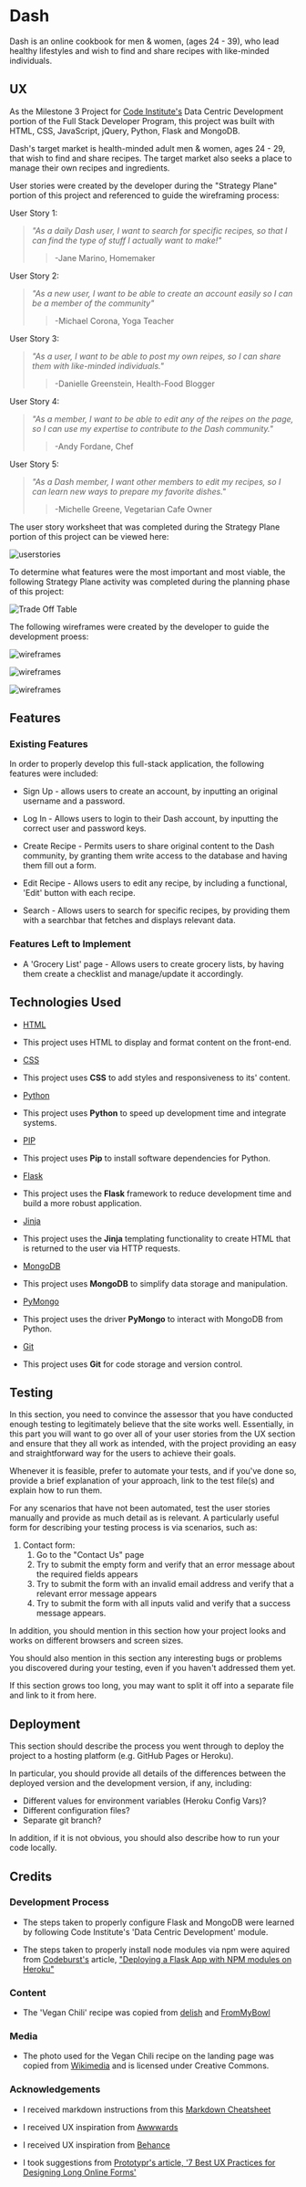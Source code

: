 # Dash

Dash is an online cookbook for men & women, (ages 24 - 39), who lead healthy lifestyles and wish to find and share recipes with like-minded individuals.

## UX

As the Milestone 3 Project for [Code Institute's](https://codeinstitute.net/) Data Centric Development portion of the Full Stack Developer Program, this project was built with HTML, CSS, JavaScript, jQuery, Python, Flask and MongoDB.

Dash's target market is health-minded adult men & women, ages 24 - 29, that wish to find and share recipes. The target market also seeks a place to manage their own recipes and ingredients.

User stories were created  by the developer during the "Strategy Plane" portion of this project and referenced to guide the wireframing process:

User Story 1:

> *"As a daily Dash user, I want to search for specific recipes, so that I can find the type of stuff I actually want to make!"*
>> -Jane Marino, Homemaker

User Story 2:

> *"As a new user, I want to be able to create an account easily so I can be a member of the community"*
>> -Michael Corona, Yoga Teacher

User Story 3:

> *"As a user, I want to be able to post my own reipes, so I can share them with like-minded individuals."*
>> -Danielle Greenstein, Health-Food Blogger

User Story 4:

> *"As a member, I want to be able to edit any of the reipes on the page, so I can use my expertise to contribute to the Dash community."*
>> -Andy Fordane, Chef

User Story 5:

> *"As a Dash member, I want other members to edit my recipes, so I can learn new ways to prepare my favorite dishes."*
>> -Michelle Greene, Vegetarian Cafe Owner

The user story worksheet that was completed during the Strategy Plane portion of this project can be viewed here:

![userstories](wireframes/userstories.jpg)

To determine what features were the most important and most viable, the following Strategy Plane activity was completed during the planning phase of this project:

![Trade Off Table](wireframes/tradeoffexercise.jpg)

 The following wireframes were created by the developer to guide the development proess:

![wireframes](wireframes/desktop.jpg)

![wireframes](wireframes/tablet.jpg)

![wireframes](wireframes/mobile.jpg)

## Features

### Existing Features

In order to properly develop this full-stack application, the following features were included:

- Sign Up - allows users to create an account, by inputting an original username and a password.

- Log In - Allows users to login to their Dash account, by inputting the correct user and password keys.

- Create Recipe - Permits users to share original content to the Dash community, by granting them write access to the database and having them fill out a form.

- Edit Recipe - Allows users to edit any recipe, by including a functional, 'Edit' button with each recipe.

- Search - Allows users to search for specific recipes, by providing them with a searchbar that fetches and displays relevant data.

### Features Left to Implement

- A 'Grocery List' page - Allows users to create grocery lists, by having them create a checklist and manage/update it accordingly.

## Technologies Used

- [HTML](https://html.com/)

- This project uses HTML to display and format content on the front-end.

- [CSS](https://www.w3.org/Style/CSS/Overview.en.html)

- This project uses **CSS** to add styles and responsiveness to its' content.

- [Python](https://www.python.org/)

- This project uses **Python** to speed up development time and integrate systems.

- [PIP](https://pypi.org)

- This project uses **Pip** to install software dependencies for Python.

- [Flask](https://flask.palletsprojects.com/en/1.1.x/)

- This project uses the **Flask** framework to reduce development time and build a more robust application.

- [Jinja](https://jinja.palletsprojects.com/en/2.11.x/)

- This project uses the **Jinja** templating functionality to create HTML that is returned to the user via HTTP requests.

- [MongoDB](https://www.mongodb.com/)

- This project uses **MongoDB** to simplify data storage and manipulation.

- [PyMongo](https://pypi.org/project/pymongo/)

- This project uses the driver **PyMongo** to interact with MongoDB from Python.

- [Git](https://git-scm.com/)

- This project uses **Git** for code storage and version control.

## Testing

In this section, you need to convince the assessor that you have conducted enough testing to legitimately believe that the site works well. Essentially, in this part you will want to go over all of your user stories from the UX section and ensure that they all work as intended, with the project providing an easy and straightforward way for the users to achieve their goals.

Whenever it is feasible, prefer to automate your tests, and if you've done so, provide a brief explanation of your approach, link to the test file(s) and explain how to run them.

For any scenarios that have not been automated, test the user stories manually and provide as much detail as is relevant. A particularly useful form for describing your testing process is via scenarios, such as:

1. Contact form:
    1. Go to the "Contact Us" page
    2. Try to submit the empty form and verify that an error message about the required fields appears
    3. Try to submit the form with an invalid email address and verify that a relevant error message appears
    4. Try to submit the form with all inputs valid and verify that a success message appears.

In addition, you should mention in this section how your project looks and works on different browsers and screen sizes.

You should also mention in this section any interesting bugs or problems you discovered during your testing, even if you haven't addressed them yet.

If this section grows too long, you may want to split it off into a separate file and link to it from here.

## Deployment

This section should describe the process you went through to deploy the project to a hosting platform (e.g. GitHub Pages or Heroku).

In particular, you should provide all details of the differences between the deployed version and the development version, if any, including:

- Different values for environment variables (Heroku Config Vars)?
- Different configuration files?
- Separate git branch?

In addition, if it is not obvious, you should also describe how to run your code locally.

## Credits

### Development Process

- The steps taken to properly configure Flask and MongoDB were learned by following Code Institute's 'Data Centric Development' module.

- The steps taken to properly install node modules via npm were aquired from [Codeburst's](https://codeburst.io) article, ["Deploying a Flask App with NPM modules on Heroku"](https://codeburst.io/deploying-a-flask-app-with-npm-modules-on-heroku-203a73ec5654)

### Content

- The 'Vegan Chili' recipe was copied from [delish](https://www.delish.com/cooking/recipe-ideas/g1428/fall-vegetarian-recipes/?slide=1) and [FromMyBowl](https://frommybowl.com/easy-vegan-chili/#tasty-recipes-4728)

### Media

- The photo used for the Vegan Chili recipe on the landing page was copied from [Wikimedia](https://commons.wikimedia.org/wiki/File:Vegan_Chili_(8078817046).jpg) and is licensed under Creative Commons.

### Acknowledgements

- I received markdown instructions from this [Markdown Cheatsheet](https://github.com/adam-p/markdown-here/wiki/Markdown-Cheatsheet#blockquotes)

- I received UX inspiration from [Awwwards](https://www.awwwards.com)

- I received UX inspiration from [Behance](https://www.behance.net)

- I took suggestions from [Prototypr's article, '7 Best UX Practices for Designing Long Online Forms'](https://blog.prototypr.io/seven-best-ux-practices-for-designing-long-online-forms-6a670e488bad)